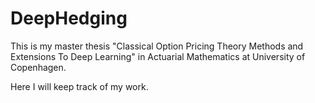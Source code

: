 # DeepHedging
This is my master thesis "Classical Option Pricing Theory Methods and Extensions To Deep Learning" in Actuarial Mathematics at University of Copenhagen.

Here I will keep track of my work.
